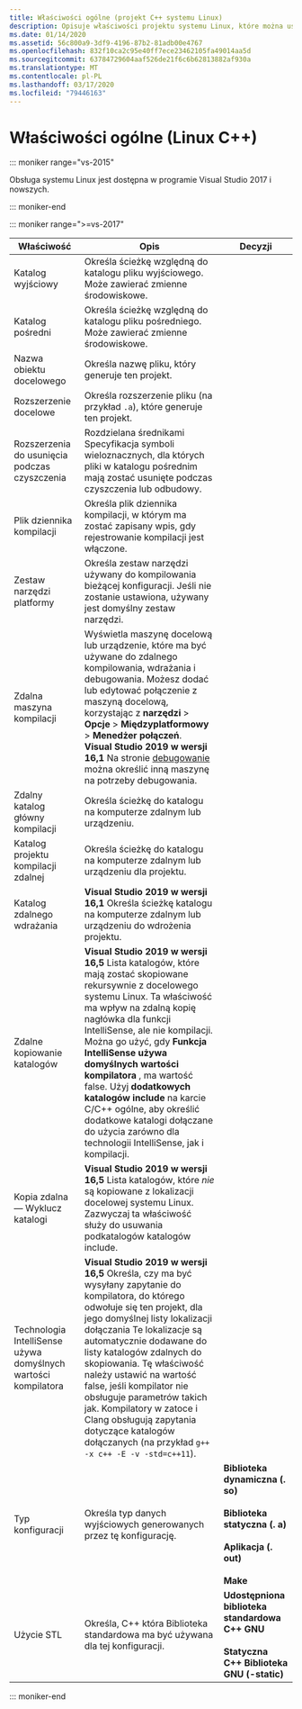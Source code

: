 ```yaml
---
title: Właściwości ogólne (projekt C++ systemu Linux)
description: Opisuje właściwości projektu systemu Linux, które można ustawić w programie Visual Studio na stronie właściwości ogólne.
ms.date: 01/14/2020
ms.assetid: 56c800a9-3df9-4196-87b2-81adb00e4767
ms.openlocfilehash: 832f10ca2c95e40ff7ece23462105fa49014aa5d
ms.sourcegitcommit: 63784729604aaf526de21f6c6b62813882af930a
ms.translationtype: MT
ms.contentlocale: pl-PL
ms.lasthandoff: 03/17/2020
ms.locfileid: "79446163"
---
```

# <a name="general-properties-linux-c"></a>Właściwości ogólne (Linux C++)

::: moniker range="vs-2015"

Obsługa systemu Linux jest dostępna w programie Visual Studio 2017 i nowszych.

::: moniker-end

::: moniker range=">=vs-2017"

| Właściwość | Opis | Decyzji |
|--|--|--|
| Katalog wyjściowy | Określa ścieżkę względną do katalogu pliku wyjściowego. Może zawierać zmienne środowiskowe. |
| Katalog pośredni | Określa ścieżkę względną do katalogu pliku pośredniego. Może zawierać zmienne środowiskowe. |
| Nazwa obiektu docelowego | Określa nazwę pliku, który generuje ten projekt. |
| Rozszerzenie docelowe | Określa rozszerzenie pliku (na przykład `.a`), które generuje ten projekt. |
| Rozszerzenia do usunięcia podczas czyszczenia | Rozdzielana średnikami Specyfikacja symboli wieloznacznych, dla których pliki w katalogu pośrednim mają zostać usunięte podczas czyszczenia lub odbudowy. |
| Plik dziennika kompilacji | Określa plik dziennika kompilacji, w którym ma zostać zapisany wpis, gdy rejestrowanie kompilacji jest włączone. |
| Zestaw narzędzi platformy | Określa zestaw narzędzi używany do kompilowania bieżącej konfiguracji. Jeśli nie zostanie ustawiona, używany jest domyślny zestaw narzędzi. |
| Zdalna maszyna kompilacji | Wyświetla maszynę docelową lub urządzenie, które ma być używane do zdalnego kompilowania, wdrażania i debugowania. Możesz dodać lub edytować połączenie z maszyną docelową, korzystając z **narzędzi** > **Opcje** > **Międzyplatformowy** > **Menedżer połączeń**.<br /> **Visual Studio 2019 w wersji 16,1** Na stronie [debugowanie](debugging-linux.md) można określić inną maszynę na potrzeby debugowania. |
| Zdalny katalog główny kompilacji | Określa ścieżkę do katalogu na komputerze zdalnym lub urządzeniu. |
| Katalog projektu kompilacji zdalnej | Określa ścieżkę do katalogu na komputerze zdalnym lub urządzeniu dla projektu. |
| Katalog zdalnego wdrażania | **Visual Studio 2019 w wersji 16,1** Określa ścieżkę katalogu na komputerze zdalnym lub urządzeniu do wdrożenia projektu. |
| Zdalne kopiowanie katalogów | **Visual Studio 2019 w wersji 16,5**  Lista katalogów, które mają zostać skopiowane rekursywnie z docelowego systemu Linux. Ta właściwość ma wpływ na zdalną kopię nagłówka dla funkcji IntelliSense, ale nie kompilacji. Można go użyć, gdy **Funkcja IntelliSense używa domyślnych wartości kompilatora** , ma wartość false. Użyj **dodatkowych katalogów include** na karcie C/C++ ogólne, aby określić dodatkowe katalogi dołączane do użycia zarówno dla technologii IntelliSense, jak i kompilacji. |
| Kopia zdalna — Wyklucz katalogi | **Visual Studio 2019 w wersji 16,5** Lista katalogów, które *nie* są kopiowane z lokalizacji docelowej systemu Linux. Zazwyczaj ta właściwość służy do usuwania podkatalogów katalogów include. |
| Technologia IntelliSense używa domyślnych wartości kompilatora | **Visual Studio 2019 w wersji 16,5** Określa, czy ma być wysyłany zapytanie do kompilatora, do którego odwołuje się ten projekt, dla jego domyślnej listy lokalizacji dołączania Te lokalizacje są automatycznie dodawane do listy katalogów zdalnych do skopiowania. Tę właściwość należy ustawić na wartość false, jeśli kompilator nie obsługuje parametrów takich jak. Kompilatory w zatoce i Clang obsługują zapytania dotyczące katalogów dołączanych (na przykład `g++ -x c++ -E -v -std=c++11`). |
| Typ konfiguracji | Określa typ danych wyjściowych generowanych przez tę konfigurację. | **Biblioteka dynamiczna (. so)**<br/><br/>**Biblioteka statyczna (. a)**<br/><br/>**Aplikacja (. out)**<br/><br/>**Make** |
| Użycie STL | Określa, C++ która Biblioteka standardowa ma być używana dla tej konfiguracji. | **Udostępniona biblioteka standardowa C++ GNU**<br/><br/>**Statyczna C++ Biblioteka GNU (-static)** |

::: moniker-end
